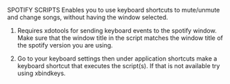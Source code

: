 SPOTIFY SCRIPTS
Enables you to use keyboard shortcuts to mute/unmute and change songs, without having the window selected.

1. Requires xdotools for sending keyboard events to the spotify window. Make sure that the window title in the script matches the window title of the spotify version you are using.

2. Go to your keyboard settings then under application shortcuts make a keyboard shortcut that executes the script(s). If that is not available try using xbindkeys.


